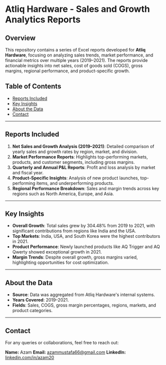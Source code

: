 # Atliq Hardware - Sales and Growth Analytics Reports

## Overview

This repository contains a series of Excel reports developed for **Atliq Hardware**, focusing on analyzing sales trends, market performance, and financial metrics over multiple years (2019–2021). The reports provide actionable insights into net sales, cost of goods sold (COGS), gross margins, regional performance, and product-specific growth.

## Table of Contents

- [Reports Included](#reports-included)
- [Key Insights](#key-insights)
- [About the Data](#about-the-data)
- [Contact](#contact)

---

## Reports Included

1. **Net Sales and Growth Analysis (2019–2021)**: Detailed comparison of yearly sales and growth rates by region, market, and division.
2. **Market Performance Reports**: Highlights top-performing markets, products, and customer segments, including gross margins.
3. **Quarterly and Annual P&L Reports**: Profit and loss analysis by market and fiscal year.
4. **Product-Specific Insights**: Analysis of new product launches, top-performing items, and underperforming products.
5. **Regional Performance Breakdown**: Sales and margin trends across key regions such as North America, Europe, and Asia.

---

## Key Insights

- **Overall Growth**: Total sales grew by 304.48% from 2019 to 2021, with significant contributions from regions like India and the USA.
- **Top Markets**: India, USA, and South Korea were the highest contributors in 2021.
- **Product Performance**: Newly launched products like AQ Trigger and AQ Qwerty showed exceptional growth in 2021.
- **Margin Trends**: Despite overall growth, gross margins varied, highlighting opportunities for cost optimization.

---

## About the Data

- **Source**: Data was aggregated from Atliq Hardware's internal systems.
- **Years Covered**: 2019–2021.
- **Fields**: Sales, COGS, gross margin percentages, regions, markets, and product categories.

---

## Contact

For any queries or collaborations, feel free to reach out:

**Name:** Azam
**Email:** [azammustafa66@gmail.com](mailto:azammustafa66@gmail.com)
**LinkedIn:** [linkedin.com/in/azam20](linkedin.com/in/azam20)
